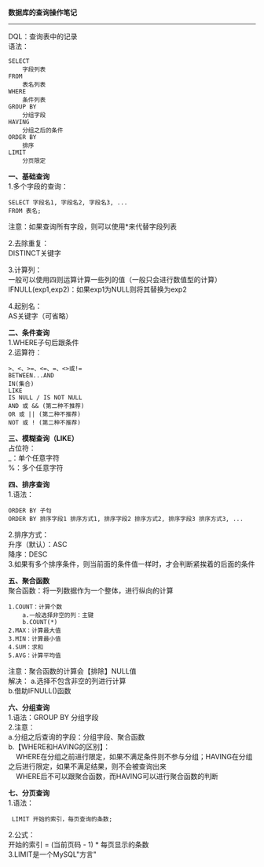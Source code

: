 **数据库的查询操作笔记**  

----------


DQL：查询表中的记录  
语法：  

    SELECT   
        字段列表  
    FROM   
        表名列表  
    WHERE   
        条件列表  
    GROUP BY   
        分组字段  
    HAVING   
        分组之后的条件  
    ORDER BY   
        排序  
    LIMIT   
        分页限定   

**一、基础查询**  
1.多个字段的查询：  

    SELECT 字段名1, 字段名2, 字段名3, ...  
    FROM 表名;   

注意：如果查询所有字段，则可以使用*来代替字段列表  

2.去除重复：  
DISTINCT关键字  

3.计算列：  
一般可以使用四则运算计算一些列的值（一般只会进行数值型的计算）  
IFNULL(exp1,exp2)：如果exp1为NULL则将其替换为exp2  

4.起别名：   
AS关键字（可省略）  

**二、条件查询**  
1.WHERE子句后跟条件   
2.运算符：  

    >、<、>=、<=、=、<>或!=  
    BETWEEN...AND  
    IN(集合)  
    LIKE  
    IS NULL / IS NOT NULL  
    AND 或 && (第二种不推荐)  
    OR 或 || (第二种不推荐)  
    NOT 或 ! (第二种不推荐)  

**三、模糊查询（LIKE）**  
占位符：  
_：单个任意字符  
%：多个任意字符  

**四、排序查询**  
1.语法：  

    ORDER BY 子句  
    ORDER BY 排序字段1 排序方式1, 排序字段2 排序方式2, 排序字段3 排序方式3, ...  

2.排序方式：  
升序（默认）：ASC   
降序：DESC  
3.如果有多个排序条件，则当前面的条件值一样时，才会判断紧挨着的后面的条件  

**五、聚合函数**  
聚合函数：将一列数据作为一个整体，进行纵向的计算  

    1.COUNT：计算个数  
        a.一般选择非空的列：主键  
        b.COUNT(*)  
    2.MAX：计算最大值  
    3.MIN：计算最小值  
    4.SUM：求和  
    5.AVG：计算平均值  

注意：聚合函数的计算会【排除】NULL值  
解决： 
a.选择不包含非空的列进行计算  
b.借助IFNULL()函数  

**六、分组查询**  
1.语法：GROUP BY 分组字段  
2.注意：  
a.分组之后查询的字段：分组字段、聚合函数  
b.【WHERE和HAVING的区别】：  
&nbsp;&nbsp;&nbsp;&nbsp;WHERE在分组之前进行限定，如果不满足条件则不参与分组；HAVING在分组之后进行限定，如果不满足结果，则不会被查询出来  
&nbsp;&nbsp;&nbsp;&nbsp;WHERE后不可以跟聚合函数，而HAVING可以进行聚合函数的判断  

**七、分页查询**  
1.语法：  

     LIMIT 开始的索引，每页查询的条数;  

2.公式：  
开始的索引 = (当前页码 - 1) * 每页显示的条数  
3.LIMIT是一个MySQL"方言"  
